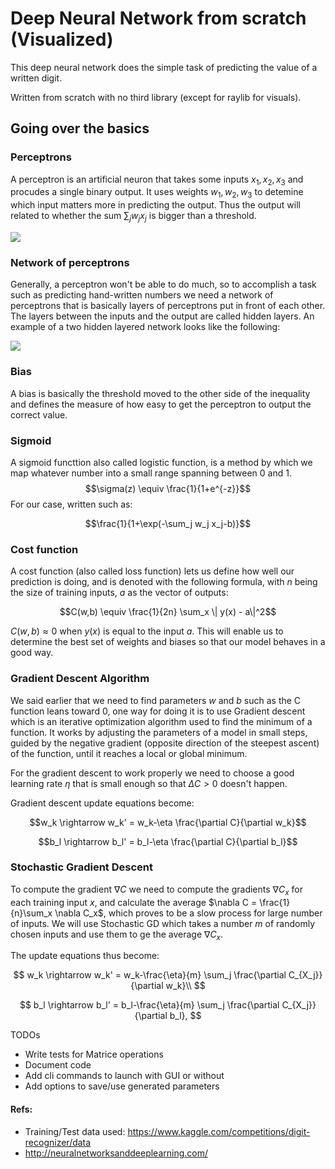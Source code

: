 # Deep Neural Network from scratch (Visualized)

This deep neural network does the simple task of predicting the value of a written digit.

Written from scratch with no third library (except for raylib for visuals).

## Going over the basics

### Perceptrons

A perceptron is an artificial neuron that takes some inputs $x_1, x_2, x_3$ and procudes a single binary output. It uses weights $w_1, w_2, w_3$ to detemine which input matters more in predicting the output. Thus the output will related to whether the sum $\sum_j w_j x_j$ is bigger than a threshold.

![](data/1.png)

### Network of perceptrons

Generally, a perceptron won't be able to do much, so to accomplish a task such as predicting hand-written numbers we need a network of perceptrons that is basically layers of perceptrons put in front of each other. The layers between the inputs and the output are called hidden layers. An example of a two hidden layered network looks like the following:

![](data/2.png)

### Bias

A bias is basically the threshold moved to the other side of the inequality and defines the measure of how easy to get the perceptron to output the correct value.

### Sigmoid

A sigmoid functtion also called logistic function, is a method by which we map whatever number into a small range spanning between 0 and 1.
$$\sigma(z) \equiv \frac{1}{1+e^{-z}}$$
For our case, written such as:

$$\frac{1}{1+\exp(-\sum_j w_j x_j-b)}$$

### Cost function

A cost function (also called loss function) lets us define how well our prediction is doing, and is denoted with the following formula, with $n$ being the size of training inputs, $a$ as the vector of outputs:

$$C(w,b) \equiv \frac{1}{2n} \sum_x \| y(x) - a\|^2$$

$C(w,b) \approx0$ when $y(x)$ is equal to the input $a$. This will enable us to determine the best set of weights and biases so that our model behaves in a good way.

### Gradient Descent Algorithm

We said earlier that we need to find parameters $w$ and $b$ such as the C function leans toward 0, one way for doing it is to use Gradient descent which is an iterative optimization algorithm used to find the minimum of a function. It works by adjusting the parameters of a model in small steps, guided by the negative gradient (opposite direction of the steepest ascent) of the function, until it reaches a local or global minimum.

For the gradient descent to work properly we need to choose a good learning rate $\eta$ that is small enough so that $\Delta C > 0$ doesn't happen.

Gradient descent update equations become:

$$w_k \rightarrow w_k' = w_k-\eta \frac{\partial C}{\partial w_k}$$

$$b_l \rightarrow b_l' = b_l-\eta \frac{\partial C}{\partial b_l}$$

### Stochastic Gradient Descent

To compute the gradient $\nabla C$ we need to compute the gradients $\nabla C_x$ for each training input $x$, and calculate the average $\nabla C = \frac{1}{n}\sum_x \nabla C_x$, which proves to be a slow process for large number of inputs. We will use Stochastic GD which takes a number $m$ of randomly chosen inputs and use them to ge the average $\nabla C_x$.

The update equations thus become:

$$
w_k  \rightarrow  w_k' = w_k-\frac{\eta}{m}
  \sum_j \frac{\partial C_{X_j}}{\partial w_k}\\
$$

$$
b_l  \rightarrow  b_l' = b_l-\frac{\eta}{m}
\sum_j \frac{\partial C_{X_j}}{\partial b_l},
$$

TODOs

- Write tests for Matrice operations
- Document code
- Add cli commands to launch with GUI or without
- Add options to save/use generated parameters

#### Refs:

- Training/Test data used: https://www.kaggle.com/competitions/digit-recognizer/data
- http://neuralnetworksanddeeplearning.com/
